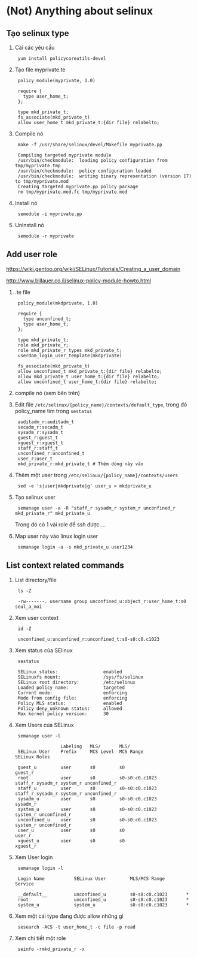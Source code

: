 # (Not) Anything about selinux

## Tạo selinux type

1. Cài các yêu cầu

        yum install policycoreutils-devel

2. Tạo file myprivate.te

        policy_module(myprivate, 1.0)

        require {
          type user_home_t;
        };

        type mkd_private_t;
        fs_associate(mkd_private_t)
        allow user_home_t mkd_private_t:{dir file} relabelto;

3. Compile nó

        make -f /usr/share/selinux/devel/Makefile myprivate.pp

        Compiling targeted myprivate module
        /usr/bin/checkmodule:  loading policy configuration from tmp/myprivate.tmp
        /usr/bin/checkmodule:  policy configuration loaded
        /usr/bin/checkmodule:  writing binary representation (version 17) to tmp/myprivate.mod
        Creating targeted myprivate.pp policy package
        rm tmp/myprivate.mod.fc tmp/myprivate.mod

4. Install nó

        semodule -i myprivate.pp

5. Uninstall nó

        semodule -r myprivate

## Add user role

https://wiki.gentoo.org/wiki/SELinux/Tutorials/Creating_a_user_domain

http://www.billauer.co.il/selinux-policy-module-howto.html

1. .te file

        policy_module(mkdprivate, 1.0)

        require {
          type unconfined_t;
          type user_home_t;
        };

        type mkd_private_t;
        role mkd_private_r;
        role mkd_private_r types mkd_private_t;
        userdom_login_user_template(mkdprivate)

        fs_associate(mkd_private_t)
        allow unconfined_t mkd_private_t:{dir file} relabelto;
        allow mkd_private_t user_home_t:{dir file} relabelto;
        allow unconfined_t user_home_t:{dir file} relabelto;

2. compile nó (xem bên trên)
3. Edit file `/etc/selinux/{policy_name}/contexts/default_type`, trong đó policy_name tìm trong `sestatus`

        auditadm_r:auditadm_t
        secadm_r:secadm_t
        sysadm_r:sysadm_t
        guest_r:guest_t
        xguest_r:xguest_t
        staff_r:staff_t
        unconfined_r:unconfined_t
        user_r:user_t
        mkd_private_r:mkd_private_t # Thêm dòng này vào
4. Thêm một user trong `/etc/selinux/{policy_name}/contexts/users`

        sed -e 's|user|mkdprivate|g' user_u > mkdprivate_u

5. Tạo selinux user

        semanage user -a -R "staff_r sysadm_r system_r unconfined_r mkd_private_r" mkd_private_u

    Trong đó có 1 vài role để ssh được....

6. Map user này vào linux login user

        semanage login -a -s mkd_private_u user1234

## List context related commands

1. List directory/file

        ls -Z

        -rw-------. username group unconfined_u:object_r:user_home_t:s0 seul_a_moi

2. Xem user context

        id -Z

        unconfined_u:unconfined_r:unconfined_t:s0-s0:c0.c1023

3. Xem status của SElinux

        sestatus

        SELinux status:                 enabled
        SELinuxfs mount:                /sys/fs/selinux
        SELinux root directory:         /etc/selinux
        Loaded policy name:             targeted
        Current mode:                   enforcing
        Mode from config file:          enforcing
        Policy MLS status:              enabled
        Policy deny_unknown status:     allowed
        Max kernel policy version:      30

4. Xem Users của SELinux

        semanage user -l

                        Labeling   MLS/       MLS/
        SELinux User    Prefix     MCS Level  MCS Range                      SELinux Roles

        guest_u         user       s0         s0                             guest_r
        root            user       s0         s0-s0:c0.c1023                 staff_r sysadm_r system_r unconfined_r
        staff_u         user       s0         s0-s0:c0.c1023                 staff_r sysadm_r system_r unconfined_r
        sysadm_u        user       s0         s0-s0:c0.c1023                 sysadm_r
        system_u        user       s0         s0-s0:c0.c1023                 system_r unconfined_r
        unconfined_u    user       s0         s0-s0:c0.c1023                 system_r unconfined_r
        user_u          user       s0         s0                             user_r
        xguest_u        user       s0         s0                             xguest_r

5. Xem User login

        semanage login -l

        Login Name           SELinux User         MLS/MCS Range        Service

        __default__          unconfined_u         s0-s0:c0.c1023       *
        root                 unconfined_u         s0-s0:c0.c1023       *
        system_u             system_u             s0-s0:c0.c1023       *
6. Xem một cái type đang được allow những gì

        sesearch -ACS -t user_home_t -c file -p read

7. Xem chi tiết một role

        seinfo -rmkd_private_r -x
